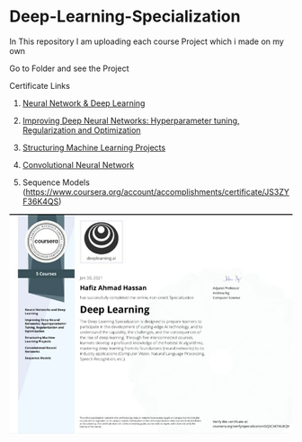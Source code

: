 # Deep-Learning-Specialization
In This repository I am uploading each course Project which i made on my own


  
  Go to Folder and see the Project

  
  Certificate Links
  
  1. [Neural Network & Deep Learning](https://coursera.org/share/9e2ad1dbde33dd8fa33e5348f39f842e)
  
  2. [Improving Deep Neural Networks: Hyperparameter tuning, Regularization and Optimization
  ](https://www.coursera.org/account/accomplishments/verify/V9GZH26M63HJ)
  
  3. [Structuring Machine Learning Projects](https://www.coursera.org/account/accomplishments/verify/TXZHXKAE6GPQ)
  
  4. [Convolutional Neural Network](https://www.coursera.org/account/accomplishments/verify/CNNEV7C7VJPP)
  
  5. Sequence Models (https://www.coursera.org/account/accomplishments/certificate/JS3ZYF36K4QS)

![alt text](https://github.com/HafizAhmadHassan/Deep-Learning-Specialization/blob/main/certificate.jpeg)

